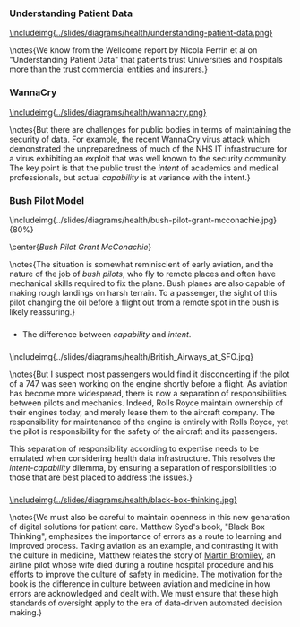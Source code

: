 ### Understanding Patient Data

[\includeimg{../slides/diagrams/health/understanding-patient-data.png}](https://wellcome.ac.uk/news/understanding-patient-data-launches-today)

\notes{We know from the Wellcome report by Nicola Perrin et al on "Understanding Patient Data" that patients trust Universities and hospitals more than the trust commercial entities and insurers.}

### WannaCry 

[\includeimg{../slides/diagrams/health/wannacry.png}](https://www.telegraph.co.uk/news/2017/05/12/nhs-hit-major-cyber-attack-hackers-demanding-ransom/)

\notes{But there are challenges for public bodies in terms of maintaining the security of data. For example, the recent WannaCry virus attack which demonstrated the unpreparedness of much of the NHS IT infrastructure for a virus exhibiting an exploit that was well known to the security community. The key point is that the public trust the *intent* of academics and medical professionals, but actual *capability* is at variance with the intent.} 

### Bush Pilot Model

\includeimg{../slides/diagrams/health/bush-pilot-grant-mcconachie.jpg}{80%}

\center{*Bush Pilot Grant McConachie*}

\notes{The situation is somewhat reminiscient of early aviation, and the nature of the job of *bush pilots*, who fly to remote places and often have mechanical skills required to fix the plane. Bush planes are also capable of making rough landings on harsh terrain. To a passenger, the sight of this pilot changing the oil before a flight out from a remote spot in the bush is likely reassuring.}

### 

* The difference between *capability* and *intent*.

### 

\includeimg{../slides/diagrams/health/British_Airways_at_SFO.jpg}

\notes{But I suspect most passengers would find it disconcerting if the pilot of a 747 was seen working on the engine shortly before a flight. As aviation has become more widespread, there is now a separation of responsibilities between pilots and mechanics. Indeed, Rolls Royce maintain ownership of their engines today, and merely lease them to the aircraft company. The responsibility for maintenance of the engine is entirely with Rolls Royce, yet the pilot is responsibility for the safety of the aircraft and its passengers.

This separation of responsibility according to expertise needs to be emulated when considering health data infrastructure. This resolves the *intent-capability* dilemma, by ensuring a separation of responsibilities to those that are best placed to address the issues.}

### 

[\includeimg{../slides/diagrams/health/black-box-thinking.jpg}](https://www.amazon.co.uk/Black-Box-Thinking-Surprising-Success-ebook/dp/B00PW634YQ)

\notes{We must also be careful to maintain openness in this new genaration of digital solutions for patient care. Matthew Syed's book, "Black Box Thinking", emphasizes the importance of errors as a route to learning and improved process. Taking aviation as an example, and contrasting it with the culture in medicine, Matthew relates the story of [Martin Bromiley](https://chfg.org/trustees/martin-bromiley/), an airline pilot whose wife died during a routine hospital procedure and his efforts to improve the culture of safety in medicine. The motivation for the book is the difference in culture between aviation and medicine in how errors are acknowledged and dealt with. We must ensure that these high standards of oversight apply to the era of data-driven automated decision making.}
